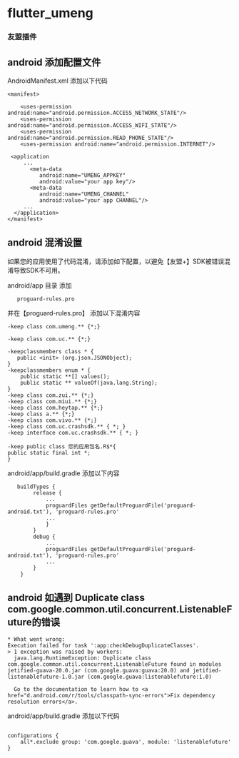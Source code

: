 # flutter_umeng
### 友盟插件

##  android 添加配置文件

AndroidManifest.xml 添加以下代码
```
<manifest>

    <uses-permission android:name="android.permission.ACCESS_NETWORK_STATE"/>
    <uses-permission android:name="android.permission.ACCESS_WIFI_STATE"/>
    <uses-permission android:name="android.permission.READ_PHONE_STATE"/>
    <uses-permission android:name="android.permission.INTERNET"/>

 <application
     ...
       <meta-data
          android:name="UMENG_APPKEY"
          android:value="your app key"/>
       <meta-data
          android:name="UMENG_CHANNEL"
          android:value="your app CHANNEL"/>
     ...
  </application>
</manifest>
```
## android 混淆设置

如果您的应用使用了代码混淆，请添加如下配置，以避免【友盟+】SDK被错误混淆导致SDK不可用。

android/app 目录 添加
```
   proguard-rules.pro
```
并在【proguard-rules.pro】 添加以下混淆内容
```
-keep class com.umeng.** {*;}

-keep class com.uc.** {*;}

-keepclassmembers class * {
   public <init> (org.json.JSONObject);
}
-keepclassmembers enum * {
    public static **[] values();
    public static ** valueOf(java.lang.String);
}
-keep class com.zui.** {*;}
-keep class com.miui.** {*;}
-keep class com.heytap.** {*;}
-keep class a.** {*;}
-keep class com.vivo.** {*;}
-keep class com.uc.crashsdk.** { *; }
-keep interface com.uc.crashsdk.** { *; }

-keep public class 您的应用包名.R$*{
public static final int *;
}
```

android/app/build.gradle
添加以下内容
```
   buildTypes {
        release {
            ...
            proguardFiles getDefaultProguardFile('proguard-android.txt'), 'proguard-rules.pro'
            ...
            }
        }
        debug {
            ...
            proguardFiles getDefaultProguardFile('proguard-android.txt'), 'proguard-rules.pro'
            ...
        }
    }
```


## android 如遇到 Duplicate class com.google.common.util.concurrent.ListenableFuture的错误

```
* What went wrong:
Execution failed for task ':app:checkDebugDuplicateClasses'.
> 1 exception was raised by workers:
  java.lang.RuntimeException: Duplicate class com.google.common.util.concurrent.ListenableFuture found in modules jetified-guava-20.0.jar (com.google.guava:guava:20.0) and jetified-listenablefuture-1.0.jar (com.google.guava:listenablefuture:1.0)

  Go to the documentation to learn how to <a href="d.android.com/r/tools/classpath-sync-errors">Fix dependency resolution errors</a>.
```

android/app/build.gradle 添加以下代码

```

configurations {
    all*.exclude group: 'com.google.guava', module: 'listenablefuture'
}

```